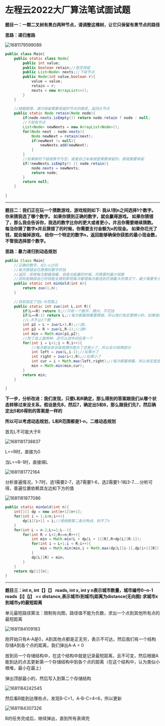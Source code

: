 # 左程云2022大厂算法笔试面试题

**题目一：一颗二叉树有黑白两种节点，请调整这棵树，让它只保留有黑节点的路径**

**思路：递归套路**

![1681179599089](左程云2022算法笔试面试题.assets/1681179599089.png)

```java
public class Main{
    public static class Node{
        public int value;
        public boolean retain;//是否保留
        public List<Node> nexts;//下级节点
        public Node(int value,boolean r){
            value = value;
            retain = r;
            nexts = new ArrayList<>();
        }
    }
    
    //根据题意，递归保留需要保留的节点的路径，返回头节点
    public static Node retain(Node node){
        if(node.nexts.isEmpty()) return node.retain ? node : null;
        //下层有节点
        List<Node> newNexts = new ArrayList<Node>();
        for(Node next : node.nexts){
            Node newNext = retain(next);
            if(newNext != null){
                newNexts.add(newNext);
            }
        }
        //如果新的下级链表不为空，或者自己本身就是需要保留的，那就需要保留
        if(!newNexts.isEmpty() || node.retain){
            node.nexts = newNexts;
            return node;
        }
        return null;
    }
    
}
```

----

**题目二：我们正在玩一个猜数游戏，游戏规则如下:
我从1到n之间选择1个数字。
你来猜我选了哪个数字。
如果你猜到正确的数字，就会赢得游戏。
如果你猜错了，那么我会告诉你，我选的数字比你的更大或者更小，并且你需要继续猜数。
每当你猜了数字x并且猜错了的时候，你需要支付金额为x的现金。
如果你花光了钱，就会输掉游戏。
给你一个特定的数字n，返回能够确保你获胜的最小现金数，不管我选择那个数字。**

**思路：暴力递归到动态规划**

```java
public Class Main{
    //正确的数字，在1~n之间
    //每次猜错会花费猜的数字的钱
    //返回：即使每次都最倒霉，但是也能赢的时候，所需要的最少钱数
    //目标是确保自己的钱能支撑到即视每次都错每次都选到花销最大的情况下，最少需要多少钱
    public static int minGold(int n){
        return zuo(1,n);
    }
    
    //目前锁定了在L~R范围上
    public static int zuo(int L,int R){
        if(L==R) return 0;//只有一个数字，猜对，不花钱
        if(L==R-1) return L;//每次都最倒霉要猜错，所以我们肯定要猜小的，如果我们猜R，猜错就要花L+1块钱
        //L-R不止2个数
        int p1 = L + zuo(L+1,R);//选L
        int p2 = R + zuo(L,R-1);//选R
        int min = Math.min(p1,p2);
        //除了选上面两种，还可以选中间任意一个
        for(int i = L+1;i < R;i++){
            //每次都会告诉我我猜的是大了还是小了，所以会分成两部分
            int left = zuo(L,i-1);//如果大了
            int right = zuo(i+1,R);//如果小了
            int cur = i + Math.max(left,right);//每次都最倒霉，所以肯定是选花销最大的那个
            min = Math.min(min,cur);
        }
        return min;
    }
    
}
```

**下一步，分析改进：我们发现，只要L和R确定，那么得到的答案跟我们从哪个状态转移过来没关系，假设是先8，然后7，确定出5和6，那么跟我们先7，然后确定出5和6得到的答案是一样的**

**所以可以考虑动态规划，L和R范围都是1-n，二维动态规划**

首先L不可能大于R

![1681181738837](左程云2022算法笔试面试题.assets/1681181738837.png)

L==R时，直接为0

当L==R-1时，直接填L

![1681181772164](左程云2022算法笔试面试题.assets/1681181772164.png)

分析普遍情况，1-7时，选1需要2-7，选7需要1-6，选2需要1-1和3-7.....分析可得，普遍位置依赖其左边和下方的值

![1681181877086](左程云2022算法笔试面试题.assets/1681181877086.png)

```java
public static minGold(int n){
    int[][] dp = new int[n+1][n+1];
    for(int i = 1;i<n;i++){
        dp[i][i+1] = i;//填倒数第二条对角线，到不了n
    }
    for(int L = n-2;L>=1;L--){
        for(int R = L+2;R<=n;R++){
            int min = Math.min(L + dp[L + 1][R],R+dp[L][R-1]);
            for(int i = L+1;i < R;i++){
                min = Math.min(min,i + Math.max(dp[L][i-1],dp[i+1][R]));
            }
            dp[L][R] = min;
        }
    }
    return dp[1][n];
}
```

----

**题目三：int n, int【】【】 roads, int x, int y
n表示城市数量，城市编号0~n-1
roads【i】【j】 == distance,表示城市i到城市j距离为distance(无向图)
求城市x到城市y的最短距离**

单元最短路径算法：限制有向图，路径值不能为负数，求出一个点到其他所有点的最短距离

![1681184109183](左程云2022算法笔试面试题.assets/1681184109183.png)

刚开始只有A-A是0，A到其他点都是正无穷，表示不可达，然后我们有一个结构存储A到各个点的距离，我们弹出A-A = 0

放到另一个存储结构中，在这个结构中就是记录最短距离，且不可变，然后根据A能到达的点去更新第一个存储结构中到各个点的距离（在这个结构中，认为类似小根堆，最小在最上）

弹出顶部最小的，然后写入到第二个存储结构

![1681184242545](左程云2022算法笔试面试题.assets/1681184242545.png)

然后看B能到达哪些点，发现B-C=1，A-B-C=4<6，所以更新

![1681184307326](左程云2022算法笔试面试题.assets/1681184307326.png)

B的任务完成后，继续弹出，直到所有表填完

